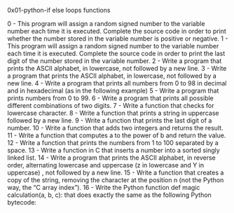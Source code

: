 0x01-python-if else loops functions

0 - This program will assign a random signed number to the variable number each time it is executed. Complete the source code in order to print whether the number stored in the variable number is positive or negative.
1 - This program will assign a random signed number to the variable number each time it is executed. Complete the source code in order to print the last digit of the number stored in the variable number.
2 - Write a program that prints the ASCII alphabet, in lowercase, not followed by a new line.
3 - Write a program that prints the ASCII alphabet, in lowercase, not followed by a new line.
4 - Write a program that prints all numbers from 0 to 98 in decimal and in hexadecimal (as in the following example)
5 - Write a program that prints numbers from 0 to 99.
6 - Write a program that prints all possible different combinations of two digits.
7 - Write a function that checks for lowercase character.
8 - Write a function that prints a string in uppercase followed by a new line.
9 - Write a function that prints the last digit of a number.
10 - Write a function that adds two integers and returns the result.
11 - Write a function that computes a to the power of b and return the value.
12 - Write a function that prints the numbers from 1 to 100 separated by a space.
13 - Write a function in C that inserts a number into a sorted singly linked list.
14 - Write a program that prints the ASCII alphabet, in reverse order, alternating lowercase and uppercase (z in lowercase and Y in uppercase) , not followed by a new line.
15 - Write a function that creates a copy of the string, removing the character at the position n (not the Python way, the “C array index”).
16 - Write the Python function def magic calculation(a, b, c): that does exactly the same as the following Python bytecode:
